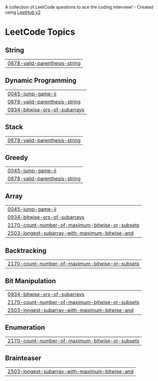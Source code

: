 A collection of LeetCode questions to ace the coding interview! - Created using [LeetHub v2](https://github.com/arunbhardwaj/LeetHub-2.0)
<!---LeetCode Topics Start-->
# LeetCode Topics
## String
|  |
| ------- |
| [0678-valid-parenthesis-string](https://github.com/kARUn077/leetcode-solutions-cpp/tree/master/0678-valid-parenthesis-string) |
## Dynamic Programming
|  |
| ------- |
| [0045-jump-game-ii](https://github.com/kARUn077/leetcode-solutions-cpp/tree/master/0045-jump-game-ii) |
| [0678-valid-parenthesis-string](https://github.com/kARUn077/leetcode-solutions-cpp/tree/master/0678-valid-parenthesis-string) |
| [0934-bitwise-ors-of-subarrays](https://github.com/kARUn077/leetcode-solutions-cpp/tree/master/0934-bitwise-ors-of-subarrays) |
## Stack
|  |
| ------- |
| [0678-valid-parenthesis-string](https://github.com/kARUn077/leetcode-solutions-cpp/tree/master/0678-valid-parenthesis-string) |
## Greedy
|  |
| ------- |
| [0045-jump-game-ii](https://github.com/kARUn077/leetcode-solutions-cpp/tree/master/0045-jump-game-ii) |
| [0678-valid-parenthesis-string](https://github.com/kARUn077/leetcode-solutions-cpp/tree/master/0678-valid-parenthesis-string) |
## Array
|  |
| ------- |
| [0045-jump-game-ii](https://github.com/kARUn077/leetcode-solutions-cpp/tree/master/0045-jump-game-ii) |
| [0934-bitwise-ors-of-subarrays](https://github.com/kARUn077/leetcode-solutions-cpp/tree/master/0934-bitwise-ors-of-subarrays) |
| [2170-count-number-of-maximum-bitwise-or-subsets](https://github.com/kARUn077/leetcode-solutions-cpp/tree/master/2170-count-number-of-maximum-bitwise-or-subsets) |
| [2503-longest-subarray-with-maximum-bitwise-and](https://github.com/kARUn077/leetcode-solutions-cpp/tree/master/2503-longest-subarray-with-maximum-bitwise-and) |
## Backtracking
|  |
| ------- |
| [2170-count-number-of-maximum-bitwise-or-subsets](https://github.com/kARUn077/leetcode-solutions-cpp/tree/master/2170-count-number-of-maximum-bitwise-or-subsets) |
## Bit Manipulation
|  |
| ------- |
| [0934-bitwise-ors-of-subarrays](https://github.com/kARUn077/leetcode-solutions-cpp/tree/master/0934-bitwise-ors-of-subarrays) |
| [2170-count-number-of-maximum-bitwise-or-subsets](https://github.com/kARUn077/leetcode-solutions-cpp/tree/master/2170-count-number-of-maximum-bitwise-or-subsets) |
| [2503-longest-subarray-with-maximum-bitwise-and](https://github.com/kARUn077/leetcode-solutions-cpp/tree/master/2503-longest-subarray-with-maximum-bitwise-and) |
## Enumeration
|  |
| ------- |
| [2170-count-number-of-maximum-bitwise-or-subsets](https://github.com/kARUn077/leetcode-solutions-cpp/tree/master/2170-count-number-of-maximum-bitwise-or-subsets) |
## Brainteaser
|  |
| ------- |
| [2503-longest-subarray-with-maximum-bitwise-and](https://github.com/kARUn077/leetcode-solutions-cpp/tree/master/2503-longest-subarray-with-maximum-bitwise-and) |
<!---LeetCode Topics End-->